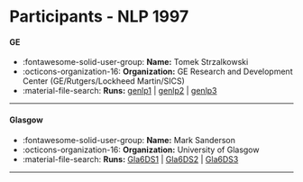 # Participants - NLP 1997 

#### GE
 - :fontawesome-solid-user-group: **Name:** Tomek Strzalkowski
 - :octicons-organization-16: **Organization:** GE Research and Development Center (GE/Rutgers/Lockheed Martin/SICS)
 - :material-file-search: **Runs:** [genlp1](./runs.md#genlp1) | [genlp2](./runs.md#genlp2) | [genlp3](./runs.md#genlp3)

---
#### Glasgow
 - :fontawesome-solid-user-group: **Name:** Mark Sanderson
 - :octicons-organization-16: **Organization:** University of Glasgow
 - :material-file-search: **Runs:** [Gla6DS1](./runs.md#gla6ds1) | [Gla6DS2](./runs.md#gla6ds2) | [Gla6DS3](./runs.md#gla6ds3)

---
